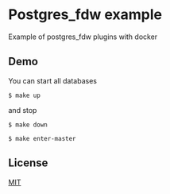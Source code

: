 # Postgres_fdw example

Example of postgres_fdw plugins with docker

## Demo

You can start all databases

```
$ make up
```

and stop

```
$ make down
```

```
$ make enter-master
```

## License

[MIT](https://en.wikipedia.org/wiki/MIT_License)

